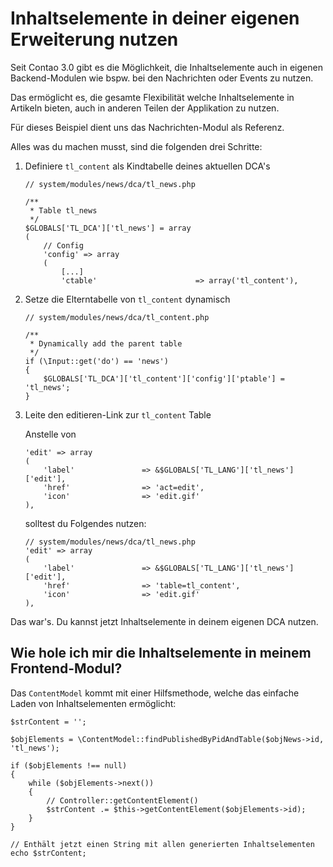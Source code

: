 # Inhaltselemente in deiner eigenen Erweiterung nutzen

Seit Contao 3.0 gibt es die Möglichkeit, die Inhaltselemente auch in eigenen
Backend-Modulen wie bspw. bei den Nachrichten oder Events zu nutzen.
	
Das ermöglicht es, die gesamte Flexibilität welche Inhaltselemente in Artikeln
bieten, auch in anderen Teilen der Applikation zu nutzen.

Für dieses Beispiel dient uns das Nachrichten-Modul als Referenz.

Alles was du machen musst, sind die folgenden drei Schritte:

1. Definiere `tl_content` als Kindtabelle deines aktuellen DCA's

    ``` {.php}
    // system/modules/news/dca/tl_news.php

    /**
     * Table tl_news
     */
    $GLOBALS['TL_DCA']['tl_news'] = array
    (
        // Config
        'config' => array
        (
            [...]
            'ctable'                      => array('tl_content'),
    ```

2. Setze die Elterntabelle von `tl_content` dynamisch

    ``` {.php}
    // system/modules/news/dca/tl_content.php
    
    /**
     * Dynamically add the parent table
     */
    if (\Input::get('do') == 'news')
    {
        $GLOBALS['TL_DCA']['tl_content']['config']['ptable'] = 'tl_news';
    }
    ```

3. Leite den editieren-Link zur `tl_content` Table

    Anstelle von

    ``` {.php}
    'edit' => array
    (
        'label'               => &$GLOBALS['TL_LANG']['tl_news']['edit'],
        'href'                => 'act=edit',
        'icon'                => 'edit.gif'
    ),
    ```

    solltest du Folgendes nutzen:

    ``` {.php}
    // system/modules/news/dca/tl_news.php
    'edit' => array
    (
        'label'               => &$GLOBALS['TL_LANG']['tl_news']['edit'],
        'href'                => 'table=tl_content',
        'icon'                => 'edit.gif'
    ),
    ```

Das war's. Du kannst jetzt Inhaltselemente in deinem eigenen DCA nutzen.


## Wie hole ich mir die Inhaltselemente in meinem Frontend-Modul?

Das `ContentModel` kommt mit einer Hilfsmethode, welche das einfache Laden von
Inhaltselementen ermöglicht:

``` {.php}
$strContent = '';

$objElements = \ContentModel::findPublishedByPidAndTable($objNews->id, 'tl_news');

if ($objElements !== null)
{
    while ($objElements->next())
    {
        // Controller::getContentElement()
        $strContent .= $this->getContentElement($objElements->id);
    }
}

// Enthält jetzt einen String mit allen generierten Inhaltselementen
echo $strContent;
```
